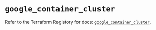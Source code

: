 # `google_container_cluster`

Refer to the Terraform Registory for docs: [`google_container_cluster`](https://registry.terraform.io/providers/hashicorp/google/4.64.0/docs/resources/container_cluster).
